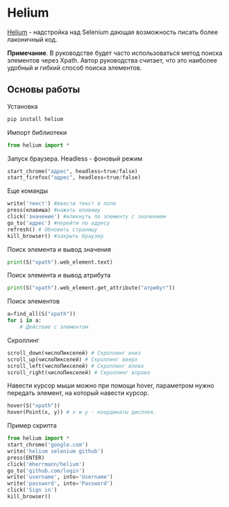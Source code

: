 # Helium


[Helium](https://github.com/mherrmann/helium) - надстройка над Selenium дающая возможность писать более лаконичный код.

**Примечание**. В руководстве будет часто использоваться метод поиска элементов через Xpath. Автор руководства считает, что это наиболее удобный и гибкий способ поиска элементов.

## Основы работы

Установка
```python
pip install helium
```

Импорт библиотеки
```python
from helium import *
```

Запуск браузера. Headless - фоновый режим
```python
start_chrome("адрес", headless=true/false)
start_firefox("адрес", headless=true/false)
```

Еще команды
```python
write('текст') #ввести текст в поле
press(клавиша) #нажать клавишу
click('значение') #кликнуть по элементу с значением
go_to('адрес') #перейти по адресу
refresh() # Обновить страницу
kill_browser() #закрыть браузер
```

Поиск элемента и вывод значения
```python
print(S("xpath").web_element.text)
```

Поиск элемента и вывод атрибута
```python
print(S("xpath").web_element.get_attribute("атрибут"))
```

Поиск элементов
```python
a=find_all(S("xpath"))
for i in a:
    # Действие с элементом
```

Скроллинг
```python
scroll_down(числоПикселей) # Скроллинг вниз
scroll_up(числоПикселей) # Скроллинг вверх
scroll_left(числоПикселей) # Скроллинг влево
scroll_right(числоПикселей) # Скроллинг вправо
```

Навести курсор мыши можно при помощи hover, параметром нужно передать элемент, на который навести курсор.

```python
hover(S("xpath"))
hover(Point(x, y)) # x и y - координаты дисплея.
```

Пример скрипта
```python
from helium import *
start_chrome('google.com')
write('helium selenium github')
press(ENTER)
click('mherrmann/helium')
go_to('github.com/login')
write('username', into='Username')
write('password', into='Password')
click('Sign in')
kill_browser()
```